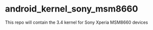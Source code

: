 android_kernel_sony_msm8660
===========================

This repo will contain the 3.4 kernel for Sony Xperia MSM8660 devices
